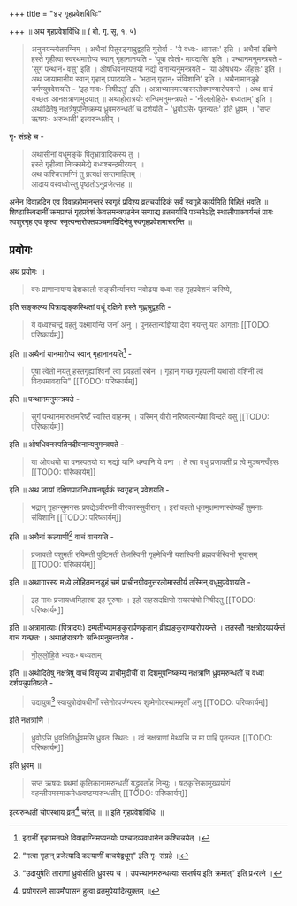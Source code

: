 +++
title = "४२ गृहप्रवेशविधिः"

+++
॥ अथ गृहप्रवेशविधिः॥ ( बो. गृ. सू. १. ५) 

> अनुनयन्त्येतमग्निम् । अथैनां पितुरङ्गादुद्वहति गुरोर्वा - 'ये वध्वः॰ आगताः' इति । अथैनां दक्षिणे हस्ते गृहीत्वा स्वरथमारोप्य स्वान् गृहानानयति - 'पूषा त्वेतो॰ मावदासि' इति । पन्थानमनुमन्त्रयते - 'सुगं पन्थानं॰ वसु' इति । ओषधिवनस्पतयो नद्यो वनान्यनुमन्त्रयते - 'या ओषधयः॰ अँहसः' इति । अथ जायामानीय स्वान् गृहान् 
प्रपादयति - 'भद्रान् गृहान्॰ संविशानि' इति । अथैनामानडुहे चर्मण्युपवेशयति - 'इह गावः॰ निषीदतु' इति । अत्राभ्याममात्यास्स्तोक्माण्यारोपयन्ते । अथ वाचं यच्छतः आनक्षत्राणामुदयात् ॥ अथाहोरात्रयोः सन्धिमनुमन्त्रयते - 'नीललोहिते॰ बध्यताम्' 
इति । अथोदितेषु नक्षत्रेषूपनिष्क्रम्य ध्रुवमरुन्धतीं च दर्शयति - 'ध्रुवोऽसि॰ पृतन्यतः' इति ध्रुवम् । 'सप्त ऋषयः॰ अरुन्धती' इत्यरुन्धतीम् ।

गृ॰ संग्रहे च - 

> अथासीनां वधूमङ्के पितृभ्रात्रादिकस्य तु ।  
हस्ते गृहीत्वा निष्क्रामेद्ये वध्वश्चन्द्रमीरयन् ॥  
अथ कश्चित्तमग्निं तु प्रत्यक्षं सन्तमाहितम् ।  
आदाय वरवध्वोस्तु पृष्ठतोऽनुव्रजेत्सह ॥ 

अनेन विवाहदिन एव विवाहहोमानन्तरं स्वगृहं प्रविश्य व्रतचर्यादिकं सर्वं स्वगृहे कार्यमिति विहितं भवति ॥ शिष्टास्त्विदानीं क्रमप्राप्तं गृहप्रवेशं केवलमन्त्रपठनेन सम्पाद्य 
व्रतचर्यादि पञ्चमेऽह्नि स्थालीपाकपर्यन्तं प्रायः श्वशुरगृह एव कृत्वा स्मृत्यन्तरोक्तपञ्चमादिदिनेषु स्वगृहप्रवेशमाचरन्ति ॥

## प्रयोगः

अथ प्रयोगः ॥ 

> वरः प्राणानायम्य देशकालौ सङ्कीर्त्यानया नवोढया वध्वा सह गृहप्रवेशनं करिष्ये,

इति सङ्कल्प्य पित्राद्यङ्कस्थितां वधूं दक्षिणे हस्ते गृह्णन्नुद्वहति - 

> ये वध्वश्चन्द्रं वहतुं यक्ष्मायन्ति जनाँ अनु । पुनस्तान्यज्ञिया देवा नयन्तु यत आगताः
[[TODO: परिष्कार्यम्]]

इति ॥ अथैनां यानमारोप्य स्वान् गृहानानयति[^१] - 

[^१]: इदानीं गृहगमनपक्षे विवाहाग्निमप्यनयोः पश्चादव्यवधानेन कश्चिन्नयेत् ।

> पूषा त्वेतो नयतु हस्तगृह्याश्विनौ त्वा प्रवहताँ रथेन । गृहान् गच्छ गृहपत्नी यथासो वशिनी त्वं विदथमावदासि" 
[[TODO: परिष्कार्यम्]]

इति ॥ पन्थानमनुमन्त्रयते - 

> सुगं पन्थानमारुक्षमरिष्टँ स्वस्ति वाहनम् । यस्मिन् वीरो नरिष्यत्यन्येषां विन्दते वसु
[[TODO: परिष्कार्यम्]]

इति ॥ ओषधिवनस्पतिनदीवनान्यनुमन्त्रयते - 

> या ओषधयो या वनस्पतयो या नद्यो यानि धन्वानि ये वना । ते त्वा वधु प्रजावतीं प्र त्वे मुञ्चन्त्वँहसः
[[TODO: परिष्कार्यम्]]

इति ॥ अथ जायां दक्षिणपादनिधापनपूर्वकं स्वगृहान् प्रवेशयति - 

> भद्रान् गृहान्सुमनसः प्रपद्येऽवीरघ्नी वीरवतस्सुवीरान् । इरां वहतो धृतमुक्षमाणास्तेष्वहँ सुमनाः संविशानि
[[TODO: परिष्कार्यम्]]

इति ॥ अथैनां कल्याणीं[^१_१] वाचं वाचयति - 

[^१_१]: “गत्वा गृहान् प्रजेत्यादि कल्याणीं वाचयेद्वधूम्" इति गृ॰ संग्रहे ॥

> प्रजावती पशुमती रयिमती पुष्टिमती तेजस्विनी गृहमेधिनी यशस्विनी ब्रह्मवर्चस्विनी भूयासम्
[[TODO: परिष्कार्यम्]]

इति ॥ अथागारस्य मध्ये लोहितमानडुहं चर्म प्राचीनग्रीवमुत्तरलोमास्तीर्य तस्मिन् वधूमुपवेशयति - 

> इह गावः प्रजायध्वमिहाश्वा इह पूरुषाः । इहो सहस्रदक्षिणो रायस्पोषो निषीदतु
[[TODO: परिष्कार्यम्]]

इति ॥ अत्रामात्याः (पित्रादयः) दम्पतीभ्यामङ्कुरार्पणकृतान् व्रीह्यङ्कुराण्यारोपयन्ते । ततस्तौ नक्षत्रोदयपर्यन्तं वाचं यच्छतः । अथाहोरात्रयोः सन्धिमनुमन्त्रयेत - 

> नी॒ल॒लो॒हि॒ते भ॑वतः॰ बध्यताम्

इति ॥ अथोदितेषु नक्षत्रेषु वाचं विसृज्य प्राचीमुदीचीं वा दिशमुपनिष्कम्य नक्षत्राणि ध्रुवमरुन्धतीं च वध्वा दर्शयन्नुपतिष्ठते - 

> उदायुषा[^१_२] स्वायुषोदोषधीनाँ रसेनोत्पर्जन्यस्य शुष्मेणोदस्थाममृताँ अनु
[[TODO: परिष्कार्यम्]]

[^१_२]: 

    “उदायुषेति ताराणां ध्रुवोसीति ध्रुवस्य च । उपस्थानमरुन्धत्याः सप्तर्षय इति क्रमात्” इति प्र॰रत्ने ।

इति नक्षत्राणि । 

> ध्रुवोऽसि ध्रुवक्षितिर्ध्रुवमसि ध्रुवतः स्थितः । त्वं नक्षत्राणां मेथ्यसि स मा पाहि पृतन्यतः
[[TODO: परिष्कार्यम्]]

इति ध्रुवम् ॥ 

> सप्त ऋषयः प्रथमां कृत्तिकानामरुन्धतीं यद्ध्रुवताँह निन्युः । षट्कृत्तिकामुख्ययोगं वहन्तीयमस्माकमेधत्वष्टम्यरुन्धतीम्
[[TODO: परिष्कार्यम्]]

इत्यरुन्धतीं चोपस्थाय व्रतं[^१_३] चरेत् ॥  ॥ इति गृहप्रवेशविधिः ॥

[^१_३]: प्रयोगरत्ने सायमौपासनं हुत्वा व्रतमुपेयादित्युक्तम् ॥